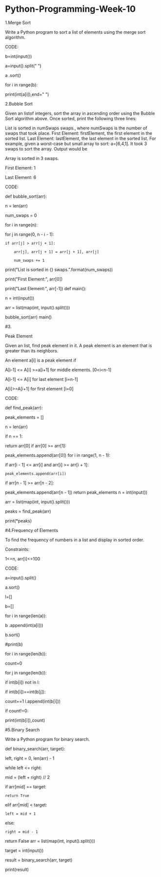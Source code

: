 # Python-Programming-Week-10
1.Merge Sort

Write a Python program to sort a list of elements using the merge sort algorithm.

CODE:

b=int(input())

a=input().split(" ")

a .sort()

for i in range(b):

print(int(a[i]),end=" ")

2.Bubble Sort

Given an listof integers, sort the array in ascending order using the Bubble Sort algorithm above. Once sorted, print the following three lines:

 List is sorted in numSwaps swaps., where numSwaps is the number of swaps that took place.
 First Element: firstElement, the  first element in the sorted list.
 Last Element: lastElement, the last element in the sorted list.
For example, given a worst-case but small array to sort: a=[6,4,1]. It took 3 swaps to sort the array. Output would be

Array is sorted in 3 swaps.

First Element: 1

Last Element: 6

CODE:

def bubble_sort(arr):

n = len(arr)

num_swaps = 0

for i in range(n):

for j in range(0, n - i - 1):

    if arr[j] > arr[j + 1]:

        arr[j], arr[j + 1] = arr[j + 1], arr[j]

        num_swaps += 1
print("List is sorted in {} swaps.".format(num_swaps))

print("First Element:", arr[0])

print("Last Element:", arr[-1]) def main():

n = int(input())

arr = list(map(int, input().split()))

bubble_sort(arr) main()

#3.

Peak Element

Given an list, find peak element in it. A peak element is an element that is greater than its neighbors.

An element a[i] is a peak element if

A[i-1] <= A[i] >=a[i+1] for middle elements. [0<i<n-1]

A[i-1] <= A[i] for last element [i=n-1]

A[i]>=A[i+1] for first element [i=0]

CODE:

def find_peak(arr):

peak_elements = []

n = len(arr)

if n == 1:

return arr[0]
if arr[0] >= arr[1]:

peak_elements.append(arr[0])
for i in range(1, n - 1):

if arr[i - 1] <= arr[i] and arr[i] >= arr[i + 1]:

    peak_elements.append(arr[i])
if arr[n - 1] >= arr[n - 2]:

peak_elements.append(arr[n - 1])
return peak_elements n = int(input())

arr = list(map(int, input().split()))

peaks = find_peak(arr)

print(*peaks)

#4.Frequency of Elements

To find the frequency of numbers in a list and display in sorted order.

Constraints:

1<=n, arr[i]<=100

CODE:

a=input().split()

a.sort()

l=[]

b=[]

for i in range(len(a)):

b .append(int(a[i]))

b.sort()

#print(b)

for i in range(len(b)):

count=0

for j in range(len(b)):

if int(b[i]) not in l:

if int(b[i])==int(b[j]):

count+=1 l.append(int(b[i]))

if count!=0:

print(int(b[i]),count)

#5.Binary Search

Write a Python program for binary search.

def binary_search(arr, target):

left, right = 0, len(arr) - 1

while left <= right:

mid = (left + right) // 2

if arr[mid] == target:

    return True

elif arr[mid] < target:

    left = mid + 1

else:

    right = mid - 1
return False arr = list(map(int, input().split()))

target = int(input())

result = binary_search(arr, target)

print(result)
